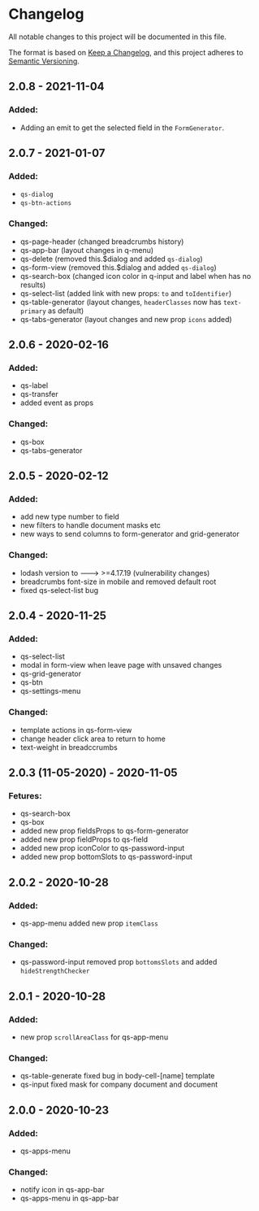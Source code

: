 # Changelog
All notable changes to this project will be documented in this file.

The format is based on [Keep a Changelog](https://keepachangelog.com/en/1.0.0/),
and this project adheres to [Semantic Versioning](https://semver.org/spec/v2.0.0.html).

## 2.0.8 - 2021-11-04
### Added:
- Adding an emit to get the selected field in the `FormGenerator`.

## 2.0.7 - 2021-01-07
### Added:
- `qs-dialog`
- `qs-btn-actions`

### Changed:
- qs-page-header (changed breadcrumbs history)
- qs-app-bar (layout changes in q-menu)
- qs-delete (removed this.$dialog and added `qs-dialog`)
- qs-form-view (removed this.$dialog and added `qs-dialog`)
- qs-search-box (changed icon color in q-input and label when has no results)
- qs-select-list (added link with new props: `to` and `toIdentifier`)
- qs-table-generator (layout changes, `headerClasses` now has `text-primary` as default)
- qs-tabs-generator (layout changes and new prop `icons` added)

## 2.0.6 - 2020-02-16
### Added:
- qs-label
- qs-transfer
- added event as props

### Changed:
- qs-box
- qs-tabs-generator

## 2.0.5 - 2020-02-12
### Added:
- add new type number to field
- new filters to handle document masks etc
- new ways to send columns to form-generator and grid-generator

### Changed:
- lodash version to ---> >=4.17.19 (vulnerability changes)
- breadcrumbs font-size in mobile and removed default root
- fixed qs-select-list bug

## 2.0.4 - 2020-11-25
### Added:
- qs-select-list
- modal in form-view when leave page with unsaved changes
- qs-grid-generator
- qs-btn
- qs-settings-menu

### Changed:
- template actions in qs-form-view
- change header click area to return to home
- text-weight in breadccrumbs

## 2.0.3 (11-05-2020) - 2020-11-05
### Fetures:
- qs-search-box
- qs-box
- added new prop fieldsProps to qs-form-generator
- added new prop fieldProps to qs-field
- added new prop iconColor to qs-password-input
- added new prop bottomSlots to qs-password-input

## 2.0.2 - 2020-10-28
### Added:
- qs-app-menu added new prop `itemClass`

### Changed:
- qs-password-input removed prop `bottomsSlots` and added `hideStrengthChecker`

## 2.0.1 - 2020-10-28
### Added:
- new prop `scrollAreaClass` for qs-app-menu

### Changed:
- qs-table-generate fixed bug in body-cell-[name] template
- qs-input fixed mask for company document and document

## 2.0.0 - 2020-10-23
### Added:
- qs-apps-menu

### Changed:
- notify icon in qs-app-bar
- qs-apps-menu in qs-app-bar
